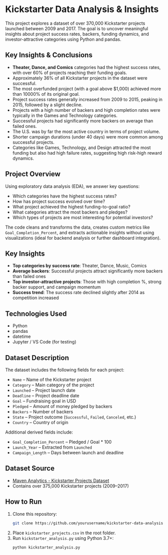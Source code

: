 # Kickstarter Data Analysis & Insights

This project explores a dataset of over 370,000 Kickstarter projects launched between 2009 and 2017. The goal is to uncover meaningful insights about project success rates, backers, funding dynamics, and investor-attractive categories using Python and pandas.
## Key Insights & Conclusions

- **Theater, Dance, and Comics** categories had the highest success rates, with over 60% of projects reaching their funding goals.
- Approximately 36% of all Kickstarter projects in the dataset were successful.
- The most overfunded project (with a goal above $1,000) achieved more than 10000% of its original goal.
- Project success rates generally increased from 2009 to 2015, peaking in 2015, followed by a slight decline.
- Projects with a high number of backers and high completion rates were typically in the Games and Technology categories.
- Successful projects had significantly more backers on average than failed ones.
- The U.S. was by far the most active country in terms of project volume.
- Shorter campaign durations (under 40 days) were more common among successful projects.
- Categories like Games, Technology, and Design attracted the most funding but also had high failure rates, suggesting high risk-high reward dynamics.


##  Project Overview

Using exploratory data analysis (EDA), we answer key questions:

- Which categories have the highest success rates?
- How has project success evolved over time?
- What project achieved the highest funding-to-goal ratio?
- What categories attract the most backers and pledges?
- Which types of projects are most interesting for potential investors?

The code cleans and transforms the data, creates custom metrics like `Goal_Completion_Percent`, and extracts actionable insights without using visualizations (ideal for backend analysis or further dashboard integration).

##  Key Insights

- **Top categories by success rate**: Theater, Dance, Music, Comics
- **Average backers**: Successful projects attract significantly more backers than failed ones
- **Top investor-attractive projects**: Those with high completion %, strong backer support, and campaign momentum
- **Success trend**: The success rate declined slightly after 2014 as competition increased

##  Technologies Used

- Python
- pandas
- datetime
- Jupyter / VS Code (for testing)

##  Dataset Description

The dataset includes the following fields for each project:

- `Name` – Name of the Kickstarter project
- `Category` – Main category of the project
- `Launched` – Project launch date
- `Deadline` – Project deadline date
- `Goal` – Fundraising goal in USD
- `Pledged` – Amount of money pledged by backers
- `Backers` – Number of backers
- `State` – Project outcome (`Successful`, `Failed`, `Canceled`, etc.)
- `Country` – Country of origin

Additional derived fields include:

- `Goal_Completion_Percent` – Pledged / Goal * 100
- `Launch_Year` – Extracted from `Launched`
- `Campaign_Length` – Days between launch and deadline

##  Dataset Source

-  [Maven Analytics - Kickstarter Projects Dataset](https://mavenanalytics.io/project/19318)
- Contains over 375,000 Kickstarter projects (2009–2017)

##  How to Run

1. Clone this repository:
   ```bash
   git clone https://github.com/yourusername/kickstarter-data-analysis-insights.git
   ```
2. Place `kickstarter_projects.csv` in the root folder.
3. Run `kickstarter_analysis.py` using Python 3.7+:
   ```bash
   python kickstarter_analysis.py
   ```

